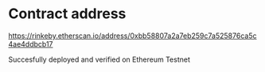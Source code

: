# Contract address
https://rinkeby.etherscan.io/address/0xbb58807a2a7eb259c7a525876ca5c4ae4ddbcb17

Succesfully deployed and verified on Ethereum Testnet
